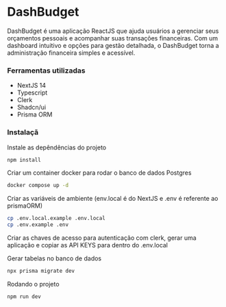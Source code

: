# DashBudget

DashBudget é uma aplicação ReactJS que ajuda usuários a gerenciar seus orçamentos pessoais e acompanhar suas transações financeiras. Com um dashboard intuitivo e opções para gestão detalhada, o DashBudget torna a administração financeira simples e acessível.

### Ferramentas utilizadas
- NextJS 14
- Typescript
- Clerk
- Shadcn/ui
- Prisma ORM

### Instalaçã
Instale as depêndências do projeto
```bash
npm install
```

Criar um container docker para rodar o banco de dados Postgres
```bash
docker compose up -d
```

Criar as variáveis de ambiente (env.local é do NextJS e .env é referente ao prismaORM)
```bash
cp .env.local.example .env.local
cp .env.example .env
```

Criar as chaves de acesso para autenticação com clerk, gerar uma aplicação e copiar as API KEYS para dentro do .env.local

Gerar tabelas no banco de dados
```bash
npx prisma migrate dev
```

Rodando o projeto
```bash
npm run dev
```


<!-- 
### Documentações relevantes
https://clerk.com/docs/quickstarts/nextjs
https://clerk.com/docs/components/user/user-button
https://clerk.com/docs/references/nextjs/current-user

https://ui.shadcn.com/docs

https://tailwindcss.com/docs/container

https://www.prisma.io/nextjs
-->